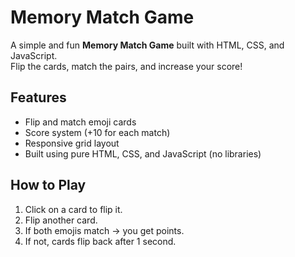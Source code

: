  
#  Memory Match Game 

A simple and fun **Memory Match Game** built with HTML, CSS, and JavaScript.  
Flip the cards, match the pairs, and increase your score!

##  Features
- Flip and match emoji cards
- Score system (+10 for each match)
- Responsive grid layout
- Built using pure HTML, CSS, and JavaScript (no libraries)

##  How to Play
1. Click on a card to flip it.
2. Flip another card.
3. If both emojis match → you get points.
4. If not, cards flip back after 1 second.



